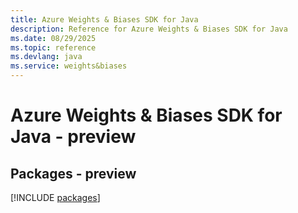 ```yaml
---
title: Azure Weights & Biases SDK for Java
description: Reference for Azure Weights & Biases SDK for Java
ms.date: 08/29/2025
ms.topic: reference
ms.devlang: java
ms.service: weights&biases
---
```

# Azure Weights & Biases SDK for Java - preview
## Packages - preview
[!INCLUDE [packages](weights-&-biases-index.md)]